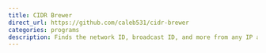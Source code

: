 ```yaml
---
title: CIDR Brewer
direct_url: https://github.com/caleb531/cidr-brewer
categories: programs
description: Finds the network ID, broadcast ID, and more from any IP addresses you provide
---
```

